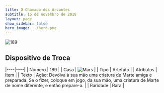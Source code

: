 ```yaml
---
title: O Chamado dos Arcontes
subtitle: 15 de novembro de 2018
layout: page
show_sidebar: false
hero_image: ../hero.png
---
```


![189](https://cdn.keyforgegame.com/media/card_front/pt/341_189_Q8749GRQ2RRW_pt.png)

## Dispositivo de Troca

|----|----|
| Número | 189 |
| Casa | ![Mars](https://archonarcana.com/images/thumb/d/de/Mars.png/22px-Mars.png "Marte") |
| Tipo | Artefato |
| Atributos | Item |
| Texto | Ação: Devolva à sua mão uma criatura de Marte amiga e preparada. Se o fizer, coloque em jogo, da sua mão, uma criatura de Marte de nome diferente,  e então prepare-a. |
| Raridade | Rara |
